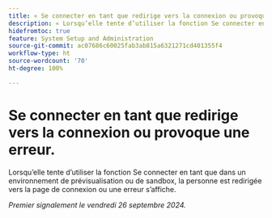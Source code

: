 ```yaml
---
title: « Se connecter en tant que redirige vers la connexion ou provoque une erreur. »
description: « Lorsqu’elle tente d’utiliser la fonction Se connecter en tant que dans un environnement de prévisualisation ou de sandbox, la personne est redirigée vers la page de connexion ou une erreur s’affiche. »
hidefromtoc: true
feature: System Setup and Administration
source-git-commit: ac07686c60025fab3ab815a6321271cd401355f4
workflow-type: ht
source-wordcount: '70'
ht-degree: 100%

---
```



# Se connecter en tant que redirige vers la connexion ou provoque une erreur.

Lorsqu’elle tente d’utiliser la fonction Se connecter en tant que dans un environnement de prévisualisation ou de sandbox, la personne est redirigée vers la page de connexion ou une erreur s’affiche.

_Premier signalement le vendredi 26 septembre 2024._
